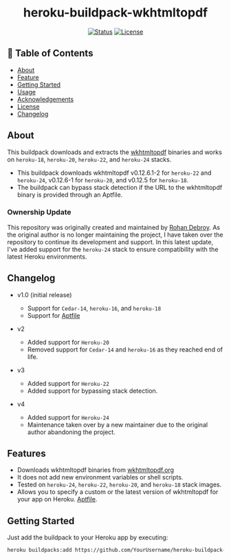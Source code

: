 <h1 align="center">heroku-buildpack-wkhtmltopdf</h1>

<div align="center">

[![Status](https://img.shields.io/badge/status-active-success.svg)]()
[![License](https://img.shields.io/badge/license-MIT-blue.svg)](/LICENSE)

</div>

## 📝 Table of Contents

- [About](#about)
- [Feature](#feature)
- [Getting Started](#getting_started)
- [Usage](#usage)
- [Acknowledgements](#acknowledgement)
- [License](#license)
- [Changelog](#changelog)


## About <a name = "about"></a>

This buildpack downloads and extracts the [wkhtmltopdf](https://wkhtmltopdf.org/) binaries and works on `heroku-18`, `heroku-20`, `heroku-22`, and `heroku-24` stacks.

- This buildpack downloads wkhtmltopdf v0.12.6.1-2 for `heroku-22` and `heroku-24`, v0.12.6-1 for `heroku-20`, and v0.12.5 for `heroku-18`.
- The buildpack can bypass stack detection if the URL to the wkhtmltopdf binary is provided through an Aptfile.

### Ownership Update

This repository was originally created and maintained by [Rohan Debroy](https://github.com/RohanDebroy). As the original author is no longer maintaining the project, I have taken over the repository to continue its development and support. In this latest update, I've added support for the `heroku-24` stack to ensure compatibility with the latest Heroku environments.

## Changelog <a name = "changelog"></a>
- v1.0 (initial release)
  - Support for `Cedar-14`, `heroku-16`, and `heroku-18`
  - Support for [Aptfile](#aptfile)

- v2
  - Added support for `Heroku-20`
  - Removed support for `Cedar-14` and `heroku-16` as they reached end of life.

- v3
  - Added support for `Heroku-22`
  - Added support for bypassing stack detection.

- v4
  - Added support for `Heroku-24`
  - Maintenance taken over by a new maintainer due to the original author abandoning the project.

## Features <a name = "feature"></a>
- Downloads wkhtmltopdf binaries from [wkhtmltopdf.org](http://wkhtmltopdf.org)
- It does not add new environment variables or shell scripts.
- Tested on `heroku-24`, `heroku-22`, `heroku-20`, and `heroku-18` stack images.
- Allows you to specify a custom or the latest version of wkhtmltopdf for your app on Heroku. [Aptfile](#aptfile).

## Getting Started <a name = "getting_started"></a>
Just add the buildpack to your Heroku app by executing:

```bash
heroku buildpacks:add https://github.com/YourUsername/heroku-buildpack-wkhtmltopdf.git